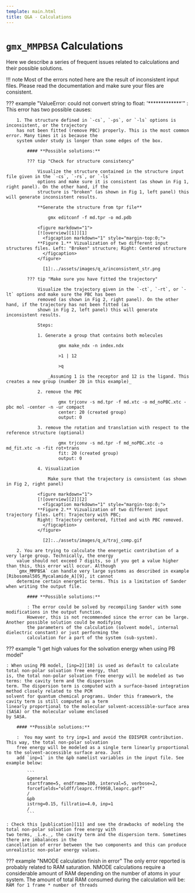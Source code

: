 ```yaml
---
template: main.html
title: Q&A - Calculations
---
```


# `gmx_MMPBSA` Calculations
Here we describe a series of frequent issues related to calculations and their possible solutions.

!!! note 
    Most of the errors noted here are the result of inconsistent input files. Please read the documentation and make 
    sure your files are consistent.



??? example "ValueError: could not convert string to float: '*************'"
    : This error has two possible causes:
        
        1. The structure defined in `-cs`, `-ps`, or `-ls` options is inconsistent, or the trajectory
        has not been fitted (remove PBC) properly. This is the most common error. Many times it is because the 
        system under study is longer than some edges of the box.
        
            #### **Possible solutions:**
            
            ??? tip "Check for structure consistency"
                
                Visualize the structure contained in the structure input file given in the `-cs`, `-rs`, or `-ls` 
                options and make sure it is consistent (as shown in Fig 1, right panel). On the other hand, if the 
                structure is "broken" (as shown in Fig 1, left panel) this will generate inconsistent results.
                
                **Generate the structure from tpr file**
                    
                    gmx editconf -f md.tpr -o md.pdb

                <figure markdown="1">
                [![overview][1]][1]
                  <figcaption markdown="1" style="margin-top:0;">
                **Figure 1.** Vizualization of two different input structures files. Left: "Broken" structure; Right: Centered structure 
                  </figcaption>
                </figure>
                
                  [1]:../assets/images/q_a/inconsistent_str.png
    
            ??? tip "Make sure you have fitted the trajectory"

                Visualize the trajectory given in the `-ct`, `-rt`, or `-lt` options and make sure the PBC has been 
                removed (as shown in Fig 2, right panel). On the other hand, if the trajectory has not been fitted (as 
                shown in Fig 2, left panel) this will generate inconsistent results.
                
                Steps:
    
                1. Generate a group that contains both molecules
                    
                        gmx make_ndx -n index.ndx
                
                        >1 | 12
                
                        >q

                    _Assuming 1 is the receptor and 12 is the ligand. This creates a new group (number 20 in this example)_
                
                2. remove the PBC
                    
                        gmx trjconv -s md.tpr -f md.xtc -o md_noPBC.xtc -pbc mol -center -n -ur compact
                        center: 20 (created group)
                        output: 0
                
                3. remove the rotation and translation with respect to the reference structure (optional)
                    
                        gmx trjconv -s md.tpr -f md_noPBC.xtc -o md_fit.xtc -n -fit rot+trans
                        fit: 20 (created group)
                        output: 0
                    
                4. Visualization
                    
                    Make sure that the trajectory is consistent (as shown in Fig 2, right panel)

                <figure markdown="1">
                [![overview][2]][2]
                  <figcaption markdown="1" style="margin-top:0;">
                **Figure 2.** Vizualization of two different input trajectory files. Left: Trajectory with PBC; 
                Right: Trajectory centered, fitted and with PBC removed.
                  </figcaption>
                </figure>
                
                  [2]:../assets/images/q_a/traj_comp.gif
        
        2. You are trying to calculate the energetic contribution of a very large group. Technically, the energy 
        value should not exceed 7 digits, so if you get a value higher than this, this error will occur. Although 
        `gmx_MMPBSA` can handle very large systems as described in example [Ribosomal50S_Mycalamide_A][9], it cannot 
        determine certain energetic terms. This is a limitation of Sander when writing the output file.
           
            #### **Possible solutions:**
    
            : The error could be solved by recompiling Sander with some modifications in the output function. 
            However, this is not recommended since the error can be large. Another possible solution could be modifying 
            the parameters of the calculation (solvent model, internal dielectric constant) or just performing the 
            calculation for a part of the system (sub-system).

    
??? example "I get high values for the solvation energy when using PB model"    

    : When using PB model, [inp=2][10] is used as default to calculate total non-polar solvation free energy, that 
    is, the total non-polar solvation free energy will be modeled as two terms: the cavity term and the dispersion 
    term. The dispersion term is computed with a surface-based integration method closely related to the PCM 
    solvent for quantum chemical programs. Under this framework, the cavity term is still computed as a term 
    linearly proportional to the molecular solvent-accessible-surface area (SASA) or the molecular volume enclosed 
    by SASA.

        #### **Possible solutions:**
    
        :  You may want to try inp=1 and avoid the EDISPER contribution. This way, the total non-polar solvation 
        free energy will be modeled as a single term linearly proportional to the solvent-accessible surface area. Just 
        add `inp=1` in the &pb namelist variables in the input file. See example below:

            ```
            &general
            startframe=5, endframe=100, interval=5, verbose=2, 
            forcefields="oldff/leaprc.ff99SB,leaprc.gaff"
            /
            &pb
            istrng=0.15, fillratio=4.0, inp=1
            /
            ```

    : Check this [publication][11] and see the drawbacks of modeling the total non-polar solvation free energy with 
    two terms, _i.e._, the cavity term and the dispersion term. Sometimes there are imbalances in the 
    cancellation of error between the two components and this can produce unrealistic non-polar energy values.

??? example "NMODE calculation finish in error"
    The only error reported is probably related to RAM saturation. NMODE calculations require a considerable amount 
    of RAM depending on the number of atoms in your system. The amount of total RAM consumed during the calculation 
    will be: `RAM for 1 frame * number of threads`    



  [9]: ../examples/Ribosomal50S_Mycalamide_A/README.md
  [10]: ../input_file.md#pb-namelist-variables
  [11]: https://pubs.acs.org/doi/full/10.1021/jp073399n